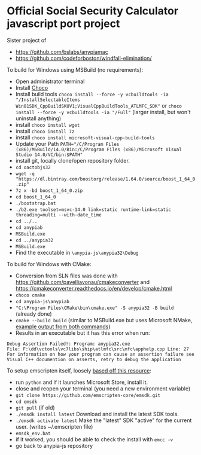 # Official Social Security Calculator javascript port project

Sister project of 
- https://github.com/bslabs/anypiamac
- https://github.com/codeforboston/windfall-elimination/

To build for Windows using MSBuild (no requirements):
- Open administrator terminal
- Install [Choco](https://chocolatey.org/install)
- Install build tools `choco install --force -y vcbuildtools -ia "/InstallSelectableItems Win81SDK_CppBuildSKUV1;VisualCppBuildTools_ATLMFC_SDK"` or `choco install --force -y vcbuildtools -ia "/Full"` (larger install, but won't uninstall anything)
- install `choco install wget`
- install `choco install 7z`
- install `choco install microsoft-visual-cpp-build-tools`
- Update your Path `PATH="/C/Program Files (x86)/MSBuild/14.0/Bin:/C/Program Files (x86)/Microsoft Visual Studio 14.0/VC/bin:$PATH"`
- install git, locally clone/open repository folder.
- `cd oactobjs32`
- `wget -q "https://dl.bintray.com/boostorg/release/1.64.0/source/boost_1_64_0.zip"`
- `7z x -bd boost_1_64_0.zip`
- `cd boost_1_64_0`
- `./bootstrap.bat`
- `./b2.exe toolset=msvc-14.0 link=static runtime-link=static threading=multi --with-date_time`
- `cd ../..`
- `cd anypiab`
- `MSBuild.exe`
- `cd ../anypia32`
- `MSBuild.exe`
- Find the executable in `\anypia-js\anypia32\Debug`

To build for Windows with CMake:
- Conversion from SLN files was done with https://github.com/pavelliavonau/cmakeconverter and https://cmakeconverter.readthedocs.io/en/develop/cmake.html
-  `choco cmake`
- `cd anypia-js\anypiab`
- `"C:\Program Files\CMake\bin\cmake.exe" -S anypia32 -B build` (already done)
- `cmake --build build` (similar to MSBuild.exe but uses Microsoft NMake, [example output from both commands](https://gist.github.com/thadk/29dc65aa37ca10f13b268e25b9b55cdd))
- Results in an executable but it has this error when run:
```
Debug Assertion Failed!: Program: anypia32.exe 
File: F:\dd\vctools\vc7libs\ship\atlmfc\src\mfc\apphelp.cpp Line: 27
For information on how your program can cause an assertion failure see Visual C++ documention on asserts, retry to debug the application
```

To setup emscripten itself, loosely [based off this resource](https://mirano.blog/emscripten/):
- run `python` and if it launches Microsoft Store, install it.
- close and reopen your terminal (you need a new environment variable)
- `git clone https://github.com/emscripten-core/emsdk.git`
- `cd emsdk`
- `git pull` (if old)
- `./emsdk install latest` Download and install the latest SDK tools.
- `./emsdk activate latest` Make the "latest" SDK "active" for the current user. (writes ~/.emscripten file)
- `emsdk_env.bat`
- if it worked, you should be able to check the install with `emcc -v`
- go back to anypia-js repository

